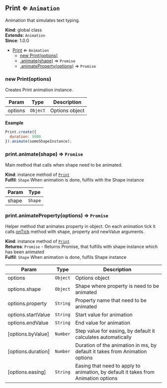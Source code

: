 <a name="Print"></a>

## Print ⇐ <code>Animation</code>
Animation that simulates text typing.

**Kind**: global class  
**Extends:** <code>Animation</code>  
**Since**: 1.0.0  

* [Print](#Print) ⇐ <code>Animation</code>
    * [new Print(options)](#new_Print_new)
    * [.animate(shape)](#Print+animate) ⇒ <code>Promise</code>
    * [.animateProperty(options)](#Print+animateProperty) ⇒ <code>Promise</code>

<a name="new_Print_new"></a>

### new Print(options)
Creates Print animation instance.


| Param | Type | Description |
| --- | --- | --- |
| options | <code>Object</code> | Options object |

**Example**  
```js
Print.create({
  duration: 5000
}).animate(someShapeInstance);
```
<a name="Print+animate"></a>

### print.animate(shape) ⇒ <code>Promise</code>
Main method that calls when shape need to be animated.

**Kind**: instance method of <code>[Print](#Print)</code>  
**Fulfil**: <code>Shape</code> When animation is done, fulfils with the Shape instance  

| Param | Type |
| --- | --- |
| shape | <code>Shape</code> | 

<a name="Print+animateProperty"></a>

### print.animateProperty(options) ⇒ <code>Promise</code>
Helper method that animates property in object.
On each animation tick it calls [onTick](onTick) method with shape, property and newValue arguments.

**Kind**: instance method of <code>[Print](#Print)</code>  
**Returns**: <code>Promise</code> - Returns Promise, that fulfills with shape instance which has been animated  
**Fulfil**: <code>Shape</code> When animation is done, fulfils Shape instance  

| Param | Type | Description |
| --- | --- | --- |
| options | <code>Object</code> | Options object |
| options.shape | <code>Object</code> | Shape where property is need to be animated |
| options.property | <code>String</code> | Property name that need to be animated |
| options.startValue | <code>String</code> | Start value for animation |
| options.endValue | <code>String</code> | End value for animation |
| [options.byValue] | <code>Number</code> | Step value for easing, by default it calculates automatically |
| [options.duration] | <code>Number</code> | Duration of the animation in ms, by default it takes from Animation options |
| [options.easing] | <code>String</code> | Easing that need to apply to animation, by default it takes from Animation options |

